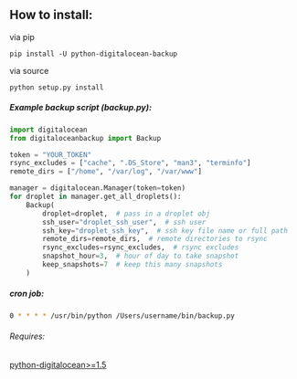## How to install:

via pip

    pip install -U python-digitalocean-backup

via source

    python setup.py install


##### Example backup script (backup.py):

```python
import digitalocean
from digitaloceanbackup import Backup

token = "YOUR_TOKEN"
rsync_excludes = ["cache", ".DS_Store", "man3", "terminfo"]
remote_dirs = ["/home", "/var/log", "/var/www"]

manager = digitalocean.Manager(token=token)
for droplet in manager.get_all_droplets():
    Backup(
        droplet=droplet,  # pass in a droplet obj
        ssh_user="droplet_ssh_user",  # ssh user
        ssh_key="droplet_ssh_key",  # ssh key file name or full path
        remote_dirs=remote_dirs,  # remote directories to rsync
        rsync_excludes=rsync_excludes,  # rsync excludes
        snapshot_hour=3,  # hour of day to take snapshot
        keep_snapshots=7  # keep this many snapshots
    )
```

##### cron job:
```sh
0 * * * * /usr/bin/python /Users/username/bin/backup.py
```

###### Requires:
[python-digitalocean>=1.5](https://github.com/koalalorenzo/python-digitalocean)